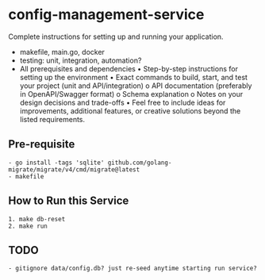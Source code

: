 # config-management-service

Complete instructions for setting up and running your application.

- makefile, main.go, docker
- testing: unit, integration, automation?
- All prerequisites and dependencies
  • Step-by-step instructions for setting up the environment
  • Exact commands to build, start, and test your project (unit and API/integration)
  o API documentation (preferably in OpenAPI/Swagger format)
  o Schema explanation
  o Notes on your design decisions and trade-offs
  • Feel free to include ideas for improvements, additional features, or creative
  solutions beyond the listed requirements.

## Pre-requisite
    - go install -tags 'sqlite' github.com/golang-migrate/migrate/v4/cmd/migrate@latest
    - makefile

## How to Run this Service
    1. make db-reset
    2. make run

## TODO
    - gitignore data/config.db? just re-seed anytime starting run service?
